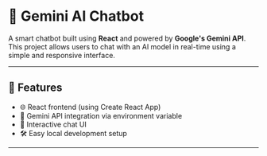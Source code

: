 # 🤖 Gemini AI Chatbot

A smart chatbot built using **React** and powered by **Google's Gemini API**. This project allows users to chat with an AI model in real-time using a simple and responsive interface.

---

## 🧠 Features

- 🌐 React frontend (using Create React App)
- 🔑 Gemini API integration via environment variable
- 💬 Interactive chat UI
- 🛠️ Easy local development setup

---




